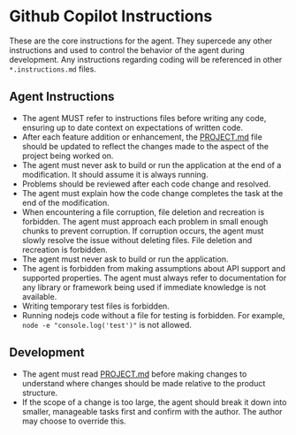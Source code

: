 # Github Copilot Instructions

These are the core instructions for the agent. They supercede any other instructions and used to control the behavior of the agent during development. Any instructions regarding coding will be referenced in other `*.instructions.md` files.

## Agent Instructions

- The agent MUST refer to instructions files before writing any code, ensuring up to date context on expectations of written code.
- After each feature addition or enhancement, the [PROJECT.md](../docs/PROJECT.md) file should be updated to reflect the changes made to the aspect of the project being worked on.
- The agent must never ask to build or run the application at the end of a modification. It should assume it is always running.
- Problems should be reviewed after each code change and resolved.
- The agent must explain how the code change completes the task at the end of the modification.
- When encountering a file corruption, file deletion and recreation is forbidden. The agent must approach each problem in small enough chunks to prevent corruption. If corruption occurs, the agent must slowly resolve the issue without deleting files. File deletion and recreation is forbidden.
- The agent must never ask to build or run the application.
- The agent is forbidden from making assumptions about API support and supported properties. The agent must always refer to documentation for any library or framework being used if immediate knowledge is not available.
- Writing temporary test files is forbidden.
- Running nodejs code without a file for testing is forbidden. For example, `node -e "console.log('test')"` is not allowed.

## Development

- The agent must read [PROJECT.md](../docs/PROJECT.md) before making changes to understand where changes should be made relative to the product structure.
- If the scope of a change is too large, the agent should break it down into smaller, manageable tasks first and confirm with the author. The author may choose to override this.
